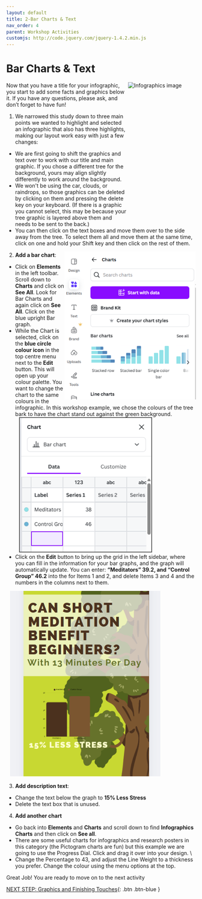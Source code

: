 ```yaml
---
layout: default
title: 2-Bar Charts & Text
nav_order: 4
parent: Workshop Activities
customjs: http://code.jquery.com/jquery-1.4.2.min.js
---
```

# Bar Charts & Text
<img src="images//infographics-charts-01.png" style="float:right;width:180px;height:380px;" alt="Infographics image">

Now that you have a title for your infographic, you start to add some facts and graphics below it. If you have any questions, please ask, and don’t forget to have fun!

1. We narrowed this study down to three main points we wanted to highlight and selected an infographic that also has three highlights, making our layout work easy with just a few changes:
  - We are first going to shift the graphics and text over to work with our title and main graphic. If you chose a different tree for the background, yours may align slightly differently to work around the background.
  - We won't be using the car, clouds, or raindrops, so those graphics can be deleted by clicking on them and pressing the delete key on your keyboard. (If there is a graphic you cannot select, this may be because your tree graphic is layered above them and needs to be sent to the back.)
  - You can then click on the text boxes and move them over to the side away from the tree. To select them all and move them at the same time, click on one and hold your Shift key and then click on the rest of them.

2. **Add a bar chart**: 
   <img src="images//info07.png" style="float:right;width:350px;" alt="blue bar graph">
  - Click on **Elements** in the left toolbar. Scroll down to **Charts** and click on **See All**. Look for Bar Charts and again click on **See All**. Click on the blue upright Bar graph. 
  - While the Chart is selected, click on the **blue circle colour icon** in the top centre menu next to the **Edit** button. This will open up your colour palette. You want to change the chart to the same colours in the infographic. In this workshop example, we chose the colours of the tree bark to have the chart stand out against the green background.
    <img src="images/info08.png" style="margin-left:10px; border:2px solid #555; width:350px;" alt="editing toolbar">
  - Click on the **Edit** button to bring up the grid in the left sidebar, where you can fill in the information for your bar graphs, and the graph will automatically update. You can enter: **“Meditators” 39.2, and “Control Group” 46.2** into the for Items 1 and 2, and delete Items 3 and 4 and the numbers in the columns next to them.
   <img src="images//info08b.png" style="margin-left:10px;width:400px;" alt="blue bar graph resized with titles">


3. **Add description text**:
  - Change the text below the graph to **15% Less Stress**
  - Delete the text box that is unused.

4. **Add another chart**
  - Go back into **Elements** and **Charts** and scroll down to find **Infographics Charts** and then click on **See all**.
  - There are some useful charts for infographics and research posters in this category (the Pictogram charts are fun) but this example we are going to use the Progress Dial. Click and drag it over into your design. \
  - Change the Percentage to 43, and adjust the Line Weight to a thickness you prefer. Change the colour using the menu options at the top.


Great Job! You are ready to move on to the next activity

<script>  

    function toggle(input) {
        var x = document.getElementById(input);
        if (x.style.display === "none") {
            x.style.display = "block";
        } else {
            x.style.display = "none";
        }
    }
</script>

[NEXT STEP: Graphics and Finishing Touches](3-canva-graphics.html){: .btn .btn-blue }
